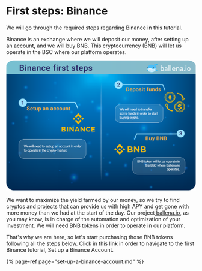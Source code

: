 # First steps: Binance

We will go through the required steps regarding Binance in this tutorial.

Binance is an exchange where we will deposit our money, after setting up an account, and we will buy BNB. This cryptocurrency \(BNB\) will let us operate in the BSC where our platform operates.

![](../../../../.gitbook/assets/primeros-pasos-en-binance_en-1-.png)

We want to maximize the yield farmed by our money, so we try to find cryptos and projects that can provide us with high APY and get gone with more money than we had at the start of the day. Our project[ ballena.io](https://ballena.io/), as you may know, is in charge of the automation and optimization of your investment. We will need BNB tokens in order to operate in our platform.

That's why we are here, so let's start purchasing those BNB tokens following all the steps below. Click in this link in order to navigate to the first Binance tutorial, Set up a Binance Account.  


{% page-ref page="set-up-a-binance-account.md" %}



